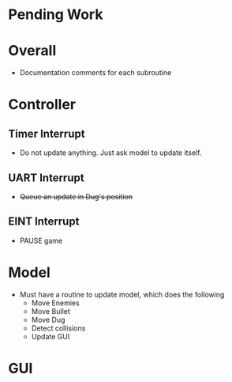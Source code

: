 Pending Work
===

# Overall

* Documentation comments for each subroutine

# Controller

## Timer Interrupt

* Do not update anything. Just ask model to update itself.

## UART Interrupt

* ~~Queue an update in Dug's position~~

## EINT Interrupt

* PAUSE game

# Model

* Must have a routine to update model, which does the following
	* Move Enemies
	* Move Bullet
	* Move Dug
	* Detect collisions
	* Update GUI

# GUI


